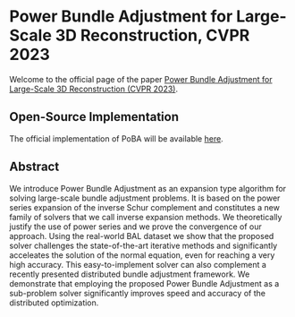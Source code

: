 # Power Bundle Adjustment for Large-Scale 3D Reconstruction, CVPR 2023

Welcome to the official page of the paper [Power Bundle Adjustment for Large-Scale 3D Reconstruction (CVPR 2023)](https://arxiv.org/pdf/2204.12834.pdf).

## Open-Source Implementation

The official implementation of PoBA will be available [here](https://github.com/NikolausDemmel/rootba/).

## Abstract

We introduce Power Bundle Adjustment as an expansion type algorithm for solving large-scale bundle adjustment problems. It is based on the power series expansion of the inverse Schur complement and constitutes a new family of solvers that we call inverse expansion methods. We theoretically justify the use of power series and we prove the convergence of our approach. Using the real-world BAL dataset we show that the proposed solver challenges the state-of-the-art iterative methods and significantly acceleates the solution of the normal equation, even for reaching a very high accuracy. This easy-to-implement solver can also complement a recently presented distributed bundle adjustment framework. We demonstrate that employing the proposed Power Bundle Adjustment as a sub-problem solver significantly improves speed and accuracy of the distributed optimization.
